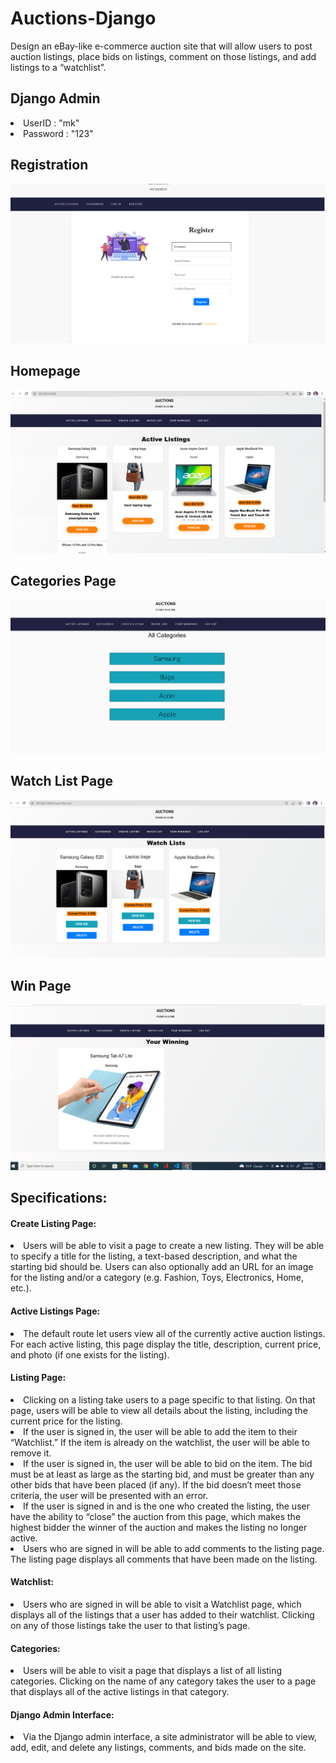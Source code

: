 # Auctions-Django
Design an eBay-like e-commerce auction site that will allow users to post auction listings, place bids on listings, comment on those listings, and add listings to a “watchlist”.

 <h2>Django Admin</h2>
 <li>UserID : "mk"</li>
 <li>Password : "123"</li>

<h2>Registration</h2>
<img src="/img/create.PNG">
<h2>Homepage</h2>
<img src="/img/listing.PNG">
<h2>Categories Page</h2>
<img src="/img/categories.PNG">
<h2>Watch List Page</h2>
<img src="/img/watchlists.PNG">
<h2>Win Page</h2>
<img src="/img/win.PNG">
  
<h2>Specifications:</h2>
 
<h4>Create Listing Page:</h4>
<li>
 Users will be able to visit a page to create a new listing. They will be able to specify a title for the listing, a text-based description, and what the starting bid should be. Users can also optionally add an URL for an image for the listing and/or a category (e.g. Fashion, Toys, Electronics, Home, etc.).
</li>

<h4>Active Listings Page:</h4>
<li>
 The default route let users view all of the currently active auction listings. For each active listing, this page display the title, description, current price, and photo (if one exists for the listing).
</li>

<h4>Listing Page: </h4>
<li>
 Clicking on a listing take users to a page specific to that listing. On that page, users will be able to view all details about the listing, including the current price for the listing.
  <li>If the user is signed in, the user will be able to add the item to their “Watchlist.” If the item is already on the watchlist, the user will be able to remove it.</li>
  <li>If the user is signed in, the user will be able to bid on the item. The bid must be at least as large as the starting bid, and must be greater than any other bids that have been placed (if any). If the bid doesn’t meet those criteria, the user will be presented with an error.</li>
  <li>If the user is signed in and is the one who created the listing, the user have the ability to “close” the auction from this page, which makes the highest bidder the winner of the auction and makes the listing no longer active.</li>
  <li>Users who are signed in will be able to add comments to the listing page. The listing page displays all comments that have been made on the listing.</li>
</li>

<h4>Watchlist:</h4>
<li>
 Users who are signed in will be able to visit a Watchlist page, which displays all of the listings that a user has added to their watchlist. Clicking on any of those listings take the user to that listing’s page.
</li>

<h4>Categories:</h4>
<li>
 Users will be able to visit a page that displays a list of all listing categories. Clicking on the name of any category takes the user to a page that displays all of the active listings in that category.
</li>

<h4>Django Admin Interface:</h4>
<li>
Via the Django admin interface, a site administrator will be able to view, add, edit, and delete any listings, comments, and bids made on the site.
</li>
